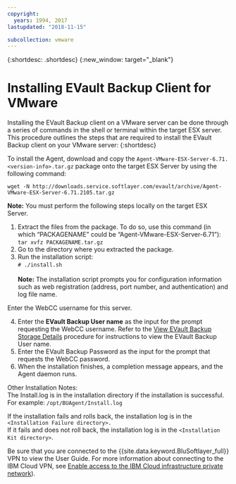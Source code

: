 ```yaml
---
copyright:
  years: 1994, 2017
lastupdated: "2018-11-15"

subcollection: vmware
---
```


{:shortdesc: .shortdesc}
{:new_window: target="_blank"}

# Installing EVault Backup Client for VMware

Installing the EVault Backup client on a VMware server can be done through a series of commands in the shell or terminal within the target ESX server. This procedure outlines the steps that are required to install the EVault Backup client on your VMware server:
{:shortdesc}

To install the Agent, download and copy the `Agent-VMware-ESX-Server-6.71.<version-info>.tar.gz` package onto the target ESX Server by using the following command:

`wget -N http://downloads.service.softlayer.com/evault/archive/Agent-VMware-ESX-Server-6.71.2105.tar.gz`

**Note:** You must perform the following steps locally on the target ESX Server.

1. Extract the files from the package. To do so, use this command (in which “PACKAGENAME” could be “Agent-VMware-ESX-Server-6.71”):<br/>`tar xvfz PACKAGENAME.tar.gz`
2. Go to the directory where you extracted the package.
3. Run the installation script:<br />`# ./install.sh`<br/><br/>
**Note:**  The installation script prompts you for configuration information such as web registration (address, port number, and authentication) and log file name.

Enter the WebCC username for this server.

4. Enter the **EVault Backup User name** as the input for the prompt requesting the WebCC username. Refer to the [View EVault Backup Storage Details](/docs/infrastructure/Backup?topic=Backup-GettingStarted#viewing-evault-backup-storage-details-in-ibm-cloud-infrastructure-customer-portal) procedure for instructions to view the EVault Backup User name.
5. Enter the EVault Backup Password as the input for the prompt that requests the WebCC password.
6. When the installation finishes, a completion message appears, and the Agent daemon runs.


Other Installation Notes:<br/>
The Install.log is in the installation directory if the installation is successful.<br/>
For example: `/opt/BUAgent/Install.log`

If the installation fails and rolls back, the installation log is in the `<Installation Failure directory>.`<br/>
If it fails and does not roll back, the installation log is in the `<Installation Kit directory>`.<br/>

Be sure that you are connected to the {{site.data.keyword.BluSoftlayer_full}} VPN to view the User Guide. For more information about connecting to the IBM Cloud VPN, see [Enable access to the IBM Cloud infrastructure private network](/docs/customer-portal?topic=customer-portal-getting-started#enable-private-network)).
